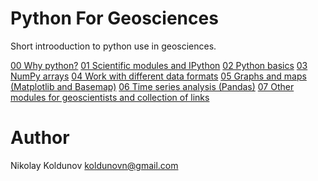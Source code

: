 Python For Geosciences
======================

Short introoduction to python use in geosciences. 

[00 Why python?](http://nbviewer.ipython.org/urls/raw.github.com/koldunovn/python_for_geosciences/master/00%2520-%2520Why%2520Python.ipynb)
[01 Scientific modules and IPython](http://nbviewer.ipython.org/urls/raw.github.com/koldunovn/python_for_geosciences/master/01%2520-%2520Scientific%2520modules%2520and%2520IPython.ipynb)
[02 Python basics]()
[03 NumPy arrays]()
[04 Work with different data formats]()
[05 Graphs and maps (Matplotlib and Basemap)]()
[06 Time series analysis (Pandas)]()
[07 Other modules for geoscientists and collection of links]()

Author
========
Nikolay Koldunov
koldunovn@gmail.com
